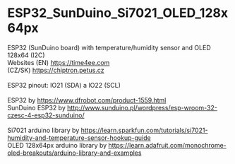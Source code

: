 # ESP32_SunDuino_Si7021_OLED_128x64px
ESP32 (SunDuino board) with temperature/humidity sensor and OLED 128x64 (I2C)
<br>
Websites
(EN) https://time4ee.com<br>
(CZ/SK) https://chiptron.petus.cz<br>
<br>
ESP32 pinout: IO21 (SDA) a IO22 (SCL)<br>
<br>
ESP32 by https://www.dfrobot.com/product-1559.html <br>
SunDuino ESP32 by http://www.sunduino.pl/wordpress/esp-wroom-32-czesc-4-esp32-sunduino/ <br>
<br>
Si7021 arduino library by https://learn.sparkfun.com/tutorials/si7021-humidity-and-temperature-sensor-hookup-guide <br>
OLED 128x64px arduino library by https://learn.adafruit.com/monochrome-oled-breakouts/arduino-library-and-examples<br>
